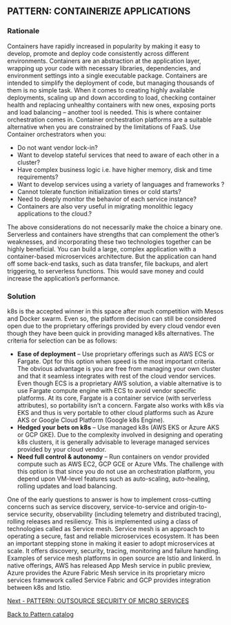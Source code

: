 ## PATTERN: CONTAINERIZE APPLICATIONS ## 

### Rationale
Containers have rapidly increased in popularity by making it easy to develop, promote and deploy code consistently across different environments. Containers are an abstraction at the application layer, wrapping up your code with necessary libraries, dependencies, and environment settings into a single executable package. Containers are intended to simplify the deployment of code, but managing thousands of them is no simple task. When it comes to creating highly available deployments, scaling up and down according to load, checking container health and replacing unhealthy containers with new ones, exposing ports and load balancing – another tool is needed. This is where container orchestration comes in. Container orchestration platforms are a suitable alternative when you are constrained by the limitations of FaaS. Use Container orchestrators when you:
*	Do not want vendor lock-in?
*	Want to develop stateful services that need to aware of each other in a cluster?
*	Have complex business logic i.e. have higher memory, disk and time requirements?
*	Want to develop services using a variety of languages and frameworks ?
*	Cannot tolerate function initialization times or cold starts?
*	Need to deeply monitor the behavior of each service instance?
* Containers are also very useful in migrating monolithic legacy applications to the cloud.?

The above considerations do not necessarily make the choice a binary one. Serverless and containers have strengths that can complement the other’s weaknesses, and incorporating these two technologies together can be highly beneficial. You can build a large, complex application with a container-based microservices architecture. But the application can hand off some back-end tasks, such as data transfer, file backups, and alert triggering, to serverless functions. This would save money and could increase the application’s performance.

### Solution
k8s is the accepted winner in this space after much competition with Mesos and Docker swarm. Even so, the platform decision can still be considered open due to the proprietary offerings provided by every cloud vendor even though they have been quick in providing managed k8s alternatives. The criteria for selection can be as follows:
*	**Ease of deployment** – Use proprietary offerings such as AWS ECS or Fargate. Opt for this option when speed is the most important criteria. The obvious advantage is you are free from managing your own cluster and that it seamless integrates with rest of the cloud vendor services. Even though ECS is a proprietary AWS solution, a viable alternative is to use Fargate compute engine with ECS to avoid vendor specific platforms. At its core, Fargate is a container service (with serverless attributes), so portability isn’t a concern. Fargate also works with k8s via EKS and thus is very portable to other cloud platforms such as Azure AKS or Google Cloud Platform (Google k8s Engine).
*	**Hedged your bets on k8s** – Use managed k8s (AWS EKS or Azure AKS or GCP GKE). Due to the complexity involved in designing and operating k8s clusters, it is generally advisable to leverage managed services provided by your cloud vendor.
*	**Need full control & autonomy** – Run containers on vendor provided compute such as AWS EC2, GCP GCE or Azure VMs. The challenge with this option is that since you do not use an orchestration platform, you depend upon VM-level features such as auto-scaling, auto-healing, rolling updates and load balancing. 

One of the early questions to answer is how to implement cross-cutting concerns such as service discovery, service-to-service and origin-to-service security, observability (including telemetry and distributed tracing), rolling releases and resiliency. This is implemented using a class of technologies called as Service mesh. Service mesh is an approach to operating a secure, fast and reliable microservices ecosystem. It has been an important stepping stone in making it easier to adopt microservices at scale. It offers discovery, security, tracing, monitoring and failure handling. Examples of service mesh platforms in open source are Istio and linkerd. In native offerings, AWS has released App Mesh service in public preview, Azure provides the Azure Fabric Mesh service in its proprietary micro services framework called Service Fabric and GCP provides integration between k8s and Istio.

[Next - PATTERN: OUTSOURCE SECURITY OF MICRO SERVICES](https://github.com/srikanthkotekar/ideasworthsharing/blob/master/Building-Modern-Cloud-Native-Apps/5.5%20PATTERN:%20OUTSOURCE%20SECURITY%20OF%20MICRO%20SERVICES.md)

[Back to Pattern catalog](https://github.com/srikanthkotekar/ideasworthsharing/blob/master/Building-Modern-Cloud-Native-Apps/5.%20Cloud-Native%20Application%20Patterns.md)
